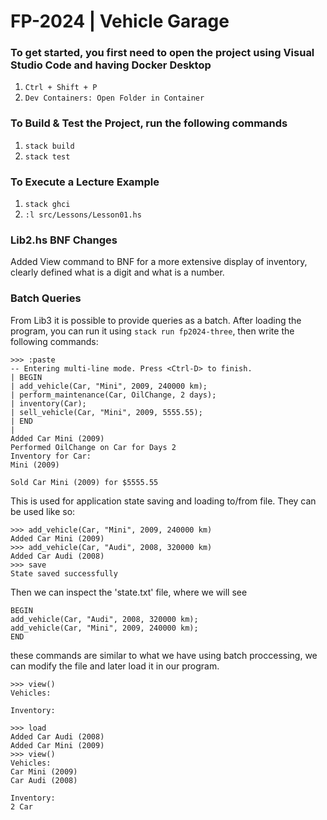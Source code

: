 # FP-2024 | Vehicle Garage

### To get started, you first need to open the project using Visual Studio Code and having Docker Desktop
1. `Ctrl + Shift + P`
2. `Dev Containers: Open Folder in Container`

### To Build & Test the Project, run the following commands
1. `stack build`
2. `stack test`

### To Execute a Lecture Example
1. `stack ghci`
2. `:l src/Lessons/Lesson01.hs`

### Lib2.hs BNF Changes
Added View command to BNF for a more extensive display of inventory, clearly defined what is a digit and what is a number.

### Batch Queries
From Lib3 it is possible to provide queries as a batch.
After loading the program, you can run it using `stack run fp2024-three`, then write the following commands:
```
>>> :paste
-- Entering multi-line mode. Press <Ctrl-D> to finish.
| BEGIN
| add_vehicle(Car, "Mini", 2009, 240000 km);
| perform_maintenance(Car, OilChange, 2 days);
| inventory(Car);
| sell_vehicle(Car, "Mini", 2009, 5555.55);
| END
| 
Added Car Mini (2009)
Performed OilChange on Car for Days 2
Inventory for Car:
Mini (2009)

Sold Car Mini (2009) for $5555.55
```

This is used for application state saving and loading to/from file. They can be used like so:
```
>>> add_vehicle(Car, "Mini", 2009, 240000 km)
Added Car Mini (2009)
>>> add_vehicle(Car, "Audi", 2008, 320000 km)
Added Car Audi (2008)
>>> save
State saved successfully
```
Then we can inspect the 'state.txt' file, where we will see
```
BEGIN
add_vehicle(Car, "Audi", 2008, 320000 km);
add_vehicle(Car, "Mini", 2009, 240000 km);
END
```
these commands are similar to what we have using batch proccessing, we can modify the file and later load it in our program.
```
>>> view()
Vehicles:

Inventory:

>>> load
Added Car Audi (2008)
Added Car Mini (2009)
>>> view()
Vehicles:
Car Mini (2009)
Car Audi (2008)

Inventory:
2 Car
```